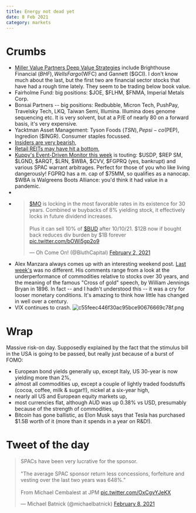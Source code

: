 ```yaml
---
title: Energy not dead yet
date: 8 Feb 2021
category: markets
---
```


# Crumbs

- [Miller Value Partners Deep Value Strategies](https://seekingalpha.com/article/4403901-miller-value-partners-deep-value-strategies-q4-2020-letter) include Brighthouse Financial ($BHF), Wells Fargo ($WFC) and Gannett ($GCI). I don't know much about the last, but the first two are financial sector stocks that have had a rough time lately. They seem to be trading below book value.
- Fairholme Fund: big positions: $JOE, $FLHM, $FNMA, Imperial Metals Corp. 
- Bonsai Partners -- big positions: Redbubble, Micron Tech, PushPay, Travelsky Tech, LKQ, Taiwan Semi, Illumina. Illumina does genome sequencing etc. It is very solvent, but at a P/E of nearly 80 on a forward basis, it's very expensive. 
- Yacktman Asset Management: Tyson Foods ($TSN), Pepsi-co ($PEP), Ingredion ($INGR). Consumer staples focussed.
- [Insiders are very bearish](https://www.marketwatch.com/story/insider-selling-is-alarmingly-high-and-small-cap-stocks-are-in-the-crosshairs-11611624945),
- [Retail REITs may have hit a bottom](https://seekingalpha.com/article/4403755-game-stopped-for-shorted-reits),
- [Kuppy's Event-Driven Monitor this week](https://kedm.com/) is touting: $USDP, $REP SM, $LGND, $ARQT, $LRN, $WBA, $CVV, $FGPRQ (yes, bankrupt) and various SPAC warrant arbitrages. Perfect for those of you who like living dangerously! FGPRQ has a m. cap of $75MM, so qualifies as a nanocap. $WBA is Walgreens Boots Alliance: you'd think it had value in a pandemic.
-
- <blockquote class="twitter-tweet"><p lang="en" dir="ltr"><a href="https://twitter.com/search?q=%24MO&amp;src=ctag&amp;ref_src=twsrc%5Etfw">$MO</a> is locking in the most favorable rates in its existence for 30 years. Combined w buybacks of 8% yielding stock, it effectively locks in future dividend increases.<br><br>Plus it can sell 10% of <a href="https://twitter.com/search?q=%24BUD&amp;src=ctag&amp;ref_src=twsrc%5Etfw">$BUD</a> after 10/10/21. $12B now if bought back reduces div burden by $1B forever <a href="https://t.co/bOWi5gp2o9">pic.twitter.com/bOWi5gp2o9</a></p>&mdash; Oh Come On! (@BluthCapital) <a href="https://twitter.com/BluthCapital/status/1356682992857530368?ref_src=twsrc%5Etfw">February 2, 2021</a></blockquote> <script async src="https://platform.twitter.com/widgets.js" charset="utf-8"></script> 
- Alex Manzara always comes up with an interesting weekend post. [Last week's](https://www.chartpoint.com/cross-of-inflation/) was no different. His comments range from a look at the underperformance of commodities relative to stocks over 30 years, and the meaning of the famous "Cross of gold" speech, by William Jennings Bryan in 1896. In fact -- and I hadn't understood this -- it was a cry for looser monetary conditions. It's amazing to think how little has changed in well over a century.
- VIX continues to crash.
![c55feec446f30ac95bce90676669c78f.png]({attach}c55feec446f30ac95bce90676669c78f.png)

# Wrap

Massive risk-on day. Supposedly explained by the fact that the stimulus bill in the USA is going to be passed, but really just because of a burst of FOMO:

- European bond yields generally up, except Italy, US 30-year is now yielding more than 2%,
- almost all commodities up, except a couple of lightly traded foodstuffs (cocoa, coffee, milk & sugar!!), nickel at a six-year high,
- nearly all US and European equity markets up,
- most currencies flat, although AUD was up 0.38% vs USD, presumably because of the strength of commodities,
- Bitcoin has gone ballistic, as Elon Musk says that Tesla has purchased $1.5B worth of it (more than it spends in a year on R&D!).

# Tweet of the day

<blockquote class="twitter-tweet"><p lang="en" dir="ltr">SPACs have been very lucrative for the sponsor.<br><br>&quot;The average SPAC sponsor return less concessions, forfeiture and vesting over the last two years was 648%.&quot;<br><br>From Michael Cembalest at JPM <a href="https://t.co/OxCgvYJeKX">pic.twitter.com/OxCgvYJeKX</a></p>&mdash; Michael Batnick (@michaelbatnick) <a href="https://twitter.com/michaelbatnick/status/1358874874308161536?ref_src=twsrc%5Etfw">February 8, 2021</a></blockquote> <script async src="https://platform.twitter.com/widgets.js" charset="utf-8"></script> 

